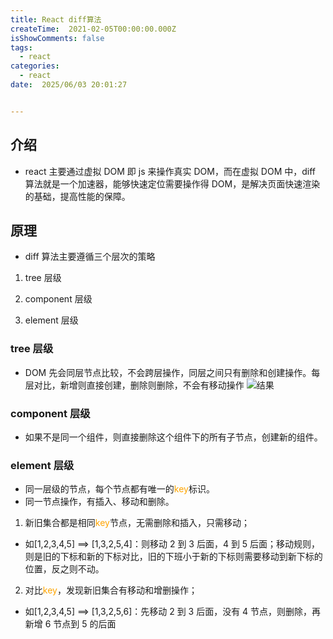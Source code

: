 ```yaml
---
title: React diff算法
createTime:  2021-02-05T00:00:00.000Z
isShowComments: false
tags:
  - react
categories:
  - react
date:  2025/06/03 20:01:27


---
```


## 介绍

-   react 主要通过虚拟 DOM 即 js 来操作真实 DOM，而在虚拟 DOM 中，diff 算法就是一个加速器，能够快速定位需要操作得 DOM，是解决页面快速渲染的基础，提高性能的保障。

## 原理

-   diff 算法主要遵循三个层次的策略

1. tree 层级

2. component 层级

3. element 层级

### tree 层级

-   DOM 先会同层节点比较，不会跨层操作，同层之间只有删除和创建操作。每层对比，新增则直接创建，删除则删除，不会有移动操作
    ![结果](/img/react/diff_tree.jpg)

### component 层级

-   如果不是同一个组件，则直接删除这个组件下的所有子节点，创建新的组件。

### element 层级

-   同一层级的节点，每个节点都有唯一的<font color="orange">key</font>标识。
-   同一节点操作，有插入、移动和删除。

1. 新旧集合都是相同<font color="orange">key</font>节点，无需删除和插入，只需移动；

-   如[1,2,3,4,5] ==> [1,3,2,5,4]：则移动 2 到 3 后面，4 到 5 后面；移动规则，则是旧的下标和新的下标对比，旧的下班小于新的下标则需要移动到新下标的位置，反之则不动。

2. 对比<font color="orange">key</font>，发现新旧集合有移动和增删操作；

-   如[1,2,3,4,5] ==> [1,3,2,5,6]：先移动 2 到 3 后面，没有 4 节点，则删除，再新增 6 节点到 5 的后面
